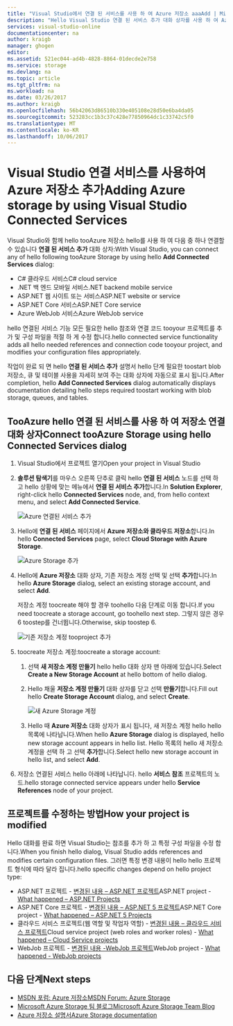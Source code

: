 ```yaml
---
title: "Visual Studio에서 연결 된 서비스를 사용 하 여 Azure 저장소 aaaAdd | Microsoft Docs"
description: "Hello Visual Studio 연결 된 서비스 추가 대화 상자를 사용 하 여 Azure 저장소 tooyour 앱 추가"
services: visual-studio-online
documentationcenter: na
author: kraigb
manager: ghogen
editor: 
ms.assetid: 521ec044-ad4b-4828-8864-01decde2e758
ms.service: storage
ms.devlang: na
ms.topic: article
ms.tgt_pltfrm: na
ms.workload: na
ms.date: 03/26/2017
ms.author: kraigb
ms.openlocfilehash: 56b42063d86510b330e405108e28d50e6ba4da05
ms.sourcegitcommit: 523283cc1b3c37c428e77850964dc1c33742c5f0
ms.translationtype: MT
ms.contentlocale: ko-KR
ms.lasthandoff: 10/06/2017
---
```

# <a name="adding-azure-storage-by-using-visual-studio-connected-services"></a><span data-ttu-id="0dae8-103">Visual Studio 연결 서비스를 사용하여 Azure 저장소 추가</span><span class="sxs-lookup"><span data-stu-id="0dae8-103">Adding Azure storage by using Visual Studio Connected Services</span></span>
<span data-ttu-id="0dae8-104">Visual Studio와 함께 hello tooAzure 저장소 hello를 사용 하 여 다음 중 하나 연결할 수 있습니다 **연결 된 서비스 추가** 대화 상자:</span><span class="sxs-lookup"><span data-stu-id="0dae8-104">With Visual Studio, you can connect any of hello following tooAzure Storage by using hello **Add Connected Services** dialog:</span></span>

- <span data-ttu-id="0dae8-105">C# 클라우드 서비스</span><span class="sxs-lookup"><span data-stu-id="0dae8-105">C# cloud service</span></span>
- <span data-ttu-id="0dae8-106">.NET 백 엔드 모바일 서비스</span><span class="sxs-lookup"><span data-stu-id="0dae8-106">.NET backend mobile service</span></span>
- <span data-ttu-id="0dae8-107">ASP.NET 웹 사이트 또는 서비스</span><span class="sxs-lookup"><span data-stu-id="0dae8-107">ASP.NET website or service</span></span>
- <span data-ttu-id="0dae8-108">ASP.NET Core 서비스</span><span class="sxs-lookup"><span data-stu-id="0dae8-108">ASP.NET Core service</span></span>
- <span data-ttu-id="0dae8-109">Azure WebJob 서비스</span><span class="sxs-lookup"><span data-stu-id="0dae8-109">Azure WebJob service</span></span> 

<span data-ttu-id="0dae8-110">hello 연결된 서비스 기능 모든 필요한 hello 참조와 연결 코드 tooyour 프로젝트를 추가 및 구성 파일을 적절 하 게 수정 합니다.</span><span class="sxs-lookup"><span data-stu-id="0dae8-110">hello connected service functionality adds all hello needed references and connection code tooyour project, and modifies your configuration files appropriately.</span></span> 

<span data-ttu-id="0dae8-111">작업이 완료 되 면 hello **연결 된 서비스 추가** 설명서 hello 단계 필요한 toostart blob 저장소, 큐 및 테이블 사용을 자세히 보여 주는 대화 상자에 자동으로 표시 됩니다.</span><span class="sxs-lookup"><span data-stu-id="0dae8-111">After completion, hello **Add Connected Services** dialog automatically displays documentation detailing hello steps required toostart working with blob storage, queues, and tables.</span></span>

## <a name="connect-tooazure-storage-using-hello-connected-services-dialog"></a><span data-ttu-id="0dae8-112">TooAzure hello 연결 된 서비스를 사용 하 여 저장소 연결 대화 상자</span><span class="sxs-lookup"><span data-stu-id="0dae8-112">Connect tooAzure Storage using hello Connected Services dialog</span></span>
1. <span data-ttu-id="0dae8-113">Visual Studio에서 프로젝트 열기</span><span class="sxs-lookup"><span data-stu-id="0dae8-113">Open your project in Visual Studio</span></span>

1. <span data-ttu-id="0dae8-114">**솔루션 탐색기**를 마우스 오른쪽 단추로 클릭 hello **연결 된 서비스** 노드를 선택 하 고 hello 상황에 맞는 메뉴에서 **연결 된 서비스 추가**합니다.</span><span class="sxs-lookup"><span data-stu-id="0dae8-114">In **Solution Explorer**, right-click hello **Connected Services** node, and, from hello context menu, and select **Add Connected Service**.</span></span>
   
    ![Azure 연결된 서비스 추가](./media/vs-azure-tools-connected-services-storage/IC796702.png)

1. <span data-ttu-id="0dae8-116">Hello에 **연결 된 서비스** 페이지에서 **Azure 저장소와 클라우드 저장소**합니다.</span><span class="sxs-lookup"><span data-stu-id="0dae8-116">In hello **Connected Services** page, select **Cloud Storage with Azure Storage**.</span></span>
   
    ![Azure Storage 추가](./media/vs-azure-tools-connected-services-storage/add-azure-storage.png)

1. <span data-ttu-id="0dae8-118">Hello에 **Azure 저장소** 대화 상자, 기존 저장소 계정 선택 및 선택 **추가**합니다.</span><span class="sxs-lookup"><span data-stu-id="0dae8-118">In hello **Azure Storage** dialog, select an existing storage account, and select **Add**.</span></span>
   
    <span data-ttu-id="0dae8-119">저장소 계정 toocreate 해야 할 경우 toohello 다음 단계로 이동 합니다.</span><span class="sxs-lookup"><span data-stu-id="0dae8-119">If you need toocreate a storage account, go toohello next step.</span></span> <span data-ttu-id="0dae8-120">그렇지 않은 경우 6 toostep를 건너뜁니다.</span><span class="sxs-lookup"><span data-stu-id="0dae8-120">Otherwise, skip toostep 6.</span></span>
    
    ![기존 저장소 계정 tooproject 추가](./media/vs-azure-tools-connected-services-storage/select-azure-storage-account.png)

1. <span data-ttu-id="0dae8-122">toocreate 저장소 계정:</span><span class="sxs-lookup"><span data-stu-id="0dae8-122">toocreate a storage account:</span></span> 
   
   1. <span data-ttu-id="0dae8-123">선택 **새 저장소 계정 만들기** hello hello 대화 상자 맨 아래에 있습니다.</span><span class="sxs-lookup"><span data-stu-id="0dae8-123">Select **Create a New Storage Account** at hello bottom of hello dialog.</span></span>

   1. <span data-ttu-id="0dae8-124">Hello 채울 **저장소 계정 만들기** 대화 상자를 닫고 선택 **만들기**합니다.</span><span class="sxs-lookup"><span data-stu-id="0dae8-124">Fill out hello **Create Storage Account** dialog, and select **Create**.</span></span>
      
       ![새 Azure Storage 계정](./media/vs-azure-tools-connected-services-storage/create-storage-account.png)
      
   1. <span data-ttu-id="0dae8-126">Hello 때 **Azure 저장소** 대화 상자가 표시 됩니다, 새 저장소 계정 hello hello 목록에 나타납니다.</span><span class="sxs-lookup"><span data-stu-id="0dae8-126">When hello **Azure Storage** dialog is displayed, hello new storage account appears in hello list.</span></span> <span data-ttu-id="0dae8-127">Hello 목록의 hello 새 저장소 계정을 선택 하 고 선택 **추가**합니다.</span><span class="sxs-lookup"><span data-stu-id="0dae8-127">Select hello new storage account in hello list, and select **Add**.</span></span>

1. <span data-ttu-id="0dae8-128">저장소 연결된 서비스 hello 아래에 나타납니다. hello **서비스 참조** 프로젝트의 노드.</span><span class="sxs-lookup"><span data-stu-id="0dae8-128">hello storage connected service appears under hello **Service References** node of your project.</span></span>
   
## <a name="how-your-project-is-modified"></a><span data-ttu-id="0dae8-129">프로젝트를 수정하는 방법</span><span class="sxs-lookup"><span data-stu-id="0dae8-129">How your project is modified</span></span>
<span data-ttu-id="0dae8-130">Hello 대화를 완료 하면 Visual Studio는 참조를 추가 하 고 특정 구성 파일을 수정 합니다.</span><span class="sxs-lookup"><span data-stu-id="0dae8-130">When you finish hello dialog, Visual Studio adds references and modifies certain configuration files.</span></span> <span data-ttu-id="0dae8-131">그러면 특정 변경 내용이 hello hello 프로젝트 형식에 따라 달라 집니다.</span><span class="sxs-lookup"><span data-stu-id="0dae8-131">hello specific changes depend on hello project type:</span></span> 

- <span data-ttu-id="0dae8-132">ASP.NET 프로젝트 - [변경된 내용 – ASP.NET 프로젝트](http://go.microsoft.com/fwlink/p/?LinkId=513126)</span><span class="sxs-lookup"><span data-stu-id="0dae8-132">ASP.NET project - [What happened – ASP.NET Projects](http://go.microsoft.com/fwlink/p/?LinkId=513126)</span></span>
- <span data-ttu-id="0dae8-133">ASP.NET Core 프로젝트 - [변경된 내용 – ASP.NET 5 프로젝트](http://go.microsoft.com/fwlink/p/?LinkId=513124)</span><span class="sxs-lookup"><span data-stu-id="0dae8-133">ASP.NET Core project - [What happened – ASP.NET 5 Projects](http://go.microsoft.com/fwlink/p/?LinkId=513124)</span></span> 
- <span data-ttu-id="0dae8-134">클라우드 서비스 프로젝트(웹 역할 및 작업자 역할) - [변경된 내용 – 클라우드 서비스 프로젝트](http://go.microsoft.com/fwlink/p/?LinkId=516965)</span><span class="sxs-lookup"><span data-stu-id="0dae8-134">Cloud service project (web roles and worker roles) - [What happened – Cloud Service projects](http://go.microsoft.com/fwlink/p/?LinkId=516965)</span></span>
- <span data-ttu-id="0dae8-135">WebJob 프로젝트 - [변경된 내용 -WebJob 프로젝트](visual-studio/vs-storage-webjobs-what-happened.md)</span><span class="sxs-lookup"><span data-stu-id="0dae8-135">WebJob project - [What happened - WebJob projects](visual-studio/vs-storage-webjobs-what-happened.md)</span></span>

## <a name="next-steps"></a><span data-ttu-id="0dae8-136">다음 단계</span><span class="sxs-lookup"><span data-stu-id="0dae8-136">Next steps</span></span>
- [<span data-ttu-id="0dae8-137">MSDN 포럼: Azure 저장소</span><span class="sxs-lookup"><span data-stu-id="0dae8-137">MSDN Forum: Azure Storage</span></span>](https://social.msdn.microsoft.com/forums/azure/home?forum=windowsazuredata)
- [<span data-ttu-id="0dae8-138">Microsoft Azure Storage 팀 블로그</span><span class="sxs-lookup"><span data-stu-id="0dae8-138">Microsoft Azure Storage Team Blog</span></span>](http://blogs.msdn.com/b/windowsazurestorage/)
- [<span data-ttu-id="0dae8-139">Azure 저장소 설명서</span><span class="sxs-lookup"><span data-stu-id="0dae8-139">Azure Storage documentation</span></span>](https://docs.microsoft.com/azure/storage/)
